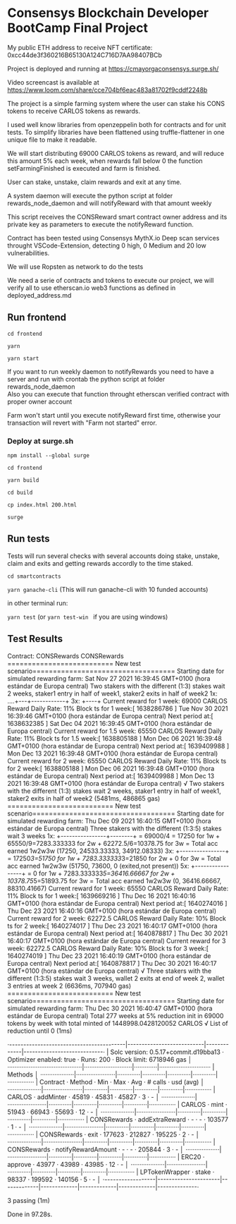 # Consensys Blockchain Developer BootCamp Final Project

My public ETH address to receive NFT certificate: 0xcc44de3f360216B65130A124C716D7AA98407BCb

Project is deployed and running at https://cmayorgaconsensys.surge.sh/

Video screencast is available at https://www.loom.com/share/cce704bf6eac483a81702f9cddf2248b

The project is a simple farming system where the user can stake his CONS tokens to receive CARLOS tokens as rewards.

I used well know libraries from openzeppelin both for contracts and for unit tests. To simplify libraries have been flattened using truffle-flattener in one unique file to make it readable.

We will start distributing 69000 CARLOS tokens as reward, and will reduce this amount 5% each week, when rewards fall below 0 the function setFarmingFinished is executed and farm is finished.

User can stake, unstake, claim rewards and exit at any time.

A system daemon will execute the python script at folder rewards_node_daemon and will notifyReward with that amount weekly

This script receives the CONSReward smart contract owner address and its private key as parameters to execute the notifyReward function.

Contract has been tested using Consensys MythX.io Deep scan services throught VSCode-Extension, detecting 0 high, 0 Medium and 20 low vulnerabilities.

We will use Ropsten as network to do the tests

We need a serie of contracts and tokens to execute our project, we will verify all to use etherscan.io web3 functions as defined in deployed_address.md

## Run frontend

<code>cd frontend</code>

<code>yarn</code>

<code>yarn start</code>

If you want to run weekly daemon to notifyRewards you need to have a server and run with crontab the python script at folder rewards_node_daemon\
Also you can execute that function throught etherscan verified contract with proper owner account

Farm won't start until you execute notifyReward first time, otherwise your transaction will revert with "Farm not started" error.

### Deploy at surge.sh

<code>npm install --global surge</code>

<code>cd frontend</code>

<code>yarn build</code>

<code>cd build</code>

<code>cp index.html 200.html</code>

<code>surge</code>

## Run tests

Tests will run several checks with several accounts doing stake, unstake, claim and exits and getting rewards accordly to the time staked.

<code>cd smartcontracts</code>

<code>yarn ganache-cli</code>   (This will run ganache-cli with 10 funded accounts)

in other terminal run:

<code>yarn test</code> (or <code>yarn test-win </code> if you are using windows)

## Test Results

  Contract: CONSRewards
    CONSRewards
========================== New test scenario===================================
Starting date for simulated rewarding farm: Sat Nov 27 2021 16:39:45 GMT+0100 (hora estándar de Europa central)
Two stakers with the different (1:3) stakes wait 2 weeks, staker1 entry in half of week1, staker2 exits in half of week2
1x: ....+---+------------+
3x:         +----+
Current reward for 1 week: 69000  CARLOS Reward Daily Rate: 11%
Block ts for 1 week:[ 1638286786 ]   Tue Nov 30 2021 16:39:46 GMT+0100 (hora estándar de Europa central)   Next period at:[ 1638632385 ]  Sat Dec 04 2021 16:39:45 GMT+0100 (hora estándar de Europa central)
Current reward for 1.5 week: 65550  CARLOS Reward Daily Rate: 11%
Block ts for 1.5 week:[ 1638805188 ]   Mon Dec 06 2021 16:39:48 GMT+0100 (hora estándar de Europa central)   Next period at:[ 1639409988 ]  Mon Dec 13 2021 16:39:48 GMT+0100 (hora estándar de Europa central)
Current reward for 2 week: 65550  CARLOS Reward Daily Rate: 11%
Block ts for 2 week:[ 1638805188 ]   Mon Dec 06 2021 16:39:48 GMT+0100 (hora estándar de Europa central)   Next period at:[ 1639409988 ]  Mon Dec 13 2021 16:39:48 GMT+0100 (hora estándar de Europa central)
      √ Two stakers with the different (1:3) stakes wait 2 weeks, staker1 entry in half of week1, staker2 exits in half of week2 (5481ms, 486865 gas)
========================== New test scenario===================================
Starting date for simulated rewarding farm: Thu Dec 09 2021 16:40:15 GMT+0100 (hora estándar de Europa central)
Three stakers with the different (1:3:5) stakes wait 3 weeks
1x: +----------------+--------+ = 69000/4 = 17250 for 1w   + 65550/9=7283.333333 for 2w       + 62272.5/6=10378.75 for 3w   = Total acc earned 1w2w3w (17250, 24533.33333, 34912.08333)
3x: +----------------+          = 17250*3=51750 for 1w     + 7283.333333*3=21850 for 2w       + 0 for 3w                    = Total acc earned 1w2w3w (51750, 73600, 0 (exited,not present))
5x:         +-----------------+ = 0 for 1w                 + 7283.333333*5=36416.66667 for 2w + 10378.75*5=51893.75 for 3w  = Total acc earned 1w2w3w (0, 36416.66667, 88310.41667)
Current reward for 1 week: 65550  CARLOS Reward Daily Rate: 11%
Block ts for 1 week:[ 1639669216 ]   Thu Dec 16 2021 16:40:16 GMT+0100 (hora estándar de Europa central)   Next period at:[ 1640274016 ]  Thu Dec 23 2021 16:40:16 GMT+0100 (hora estándar de Europa central)
Current reward for 2 week: 62272.5  CARLOS Reward Daily Rate: 10%
Block ts for 2 week:[ 1640274017 ]   Thu Dec 23 2021 16:40:17 GMT+0100 (hora estándar de Europa central)   Next period at:[ 1640878817 ]  Thu Dec 30 2021 16:40:17 GMT+0100 (hora estándar de Europa central)
Current reward for 3 week: 62272.5  CARLOS Reward Daily Rate: 10%
Block ts for 3 week:[ 1640274019 ]   Thu Dec 23 2021 16:40:19 GMT+0100 (hora estándar de Europa central)   Next period at:[ 1640878817 ]  Thu Dec 30 2021 16:40:17 GMT+0100 (hora estándar de Europa central)
      √ Three stakers with the different (1:3:5) stakes wait 3 weeks, wallet 2 exits at end of week 2, wallet 3 entries at week 2 (6636ms, 707940 gas)
========================== New test scenario===================================
Starting date for simulated rewarding farm: Thu Dec 30 2021 16:40:47 GMT+0100 (hora estándar de Europa central)
Total 277 weeks at 5% reduction init in 69000 tokens by week with total minted of 1448998.0428120052 CARLOS
      √ List of reduction until 0 (1ms)

·-----------------------------------------|---------------------------|-------------|----------------------------·
|  Solc version: 0.5.17+commit.d19bba13   ·  Optimizer enabled: true  ·  Runs: 200  ·  Block limit: 6718946 gas  │
··········································|···························|·············|·····························
|  Methods                                                                                                       │
···················|······················|·············|·············|·············|·············|···············
|  Contract        ·  Method              ·  Min        ·  Max        ·  Avg        ·  # calls    ·  usd (avg)   │
···················|······················|·············|·············|·············|·············|···············
|  CARLOS          ·  addMinter           ·      45819  ·      45831  ·      45827  ·          3  ·           -  │
···················|······················|·············|·············|·············|·············|···············
|  CARLOS          ·  mint                ·      51943  ·      66943  ·      55693  ·         12  ·           -  │
···················|······················|·············|·············|·············|·············|···············
|  CONSRewards     ·  addExtraReward      ·          -  ·          -  ·     103577  ·          1  ·           -  │
···················|······················|·············|·············|·············|·············|···············
|  CONSRewards     ·  exit                ·     177623  ·     212827  ·     195225  ·          2  ·           -  │
···················|······················|·············|·············|·············|·············|···············
|  CONSRewards     ·  notifyRewardAmount  ·          -  ·          -  ·     205844  ·          3  ·           -  │
···················|······················|·············|·············|·············|·············|···············
|  ERC20           ·  approve             ·      43977  ·      43989  ·      43985  ·         12  ·           -  │
···················|······················|·············|·············|·············|·············|···············
|  LPTokenWrapper  ·  stake               ·      98337  ·     199592  ·     140156  ·          5  ·           -  │
·------------------|----------------------|-------------|-------------|-------------|-------------|--------------·

  3 passing (1m)

Done in 97.28s.